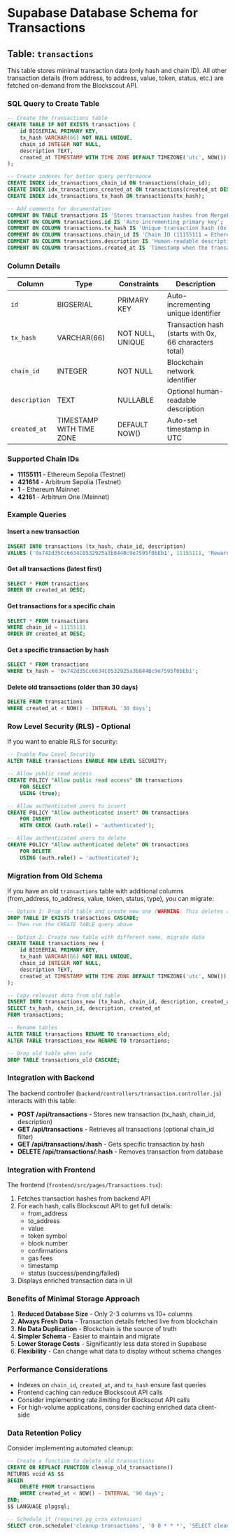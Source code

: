# Supabase Database Schema for Transactions

## Table: `transactions`

This table stores minimal transaction data (only hash and chain ID). All other transaction details (from address, to address, value, token, status, etc.) are fetched on-demand from the Blockscout API.

### SQL Query to Create Table

```sql
-- Create the transactions table
CREATE TABLE IF NOT EXISTS transactions (
    id BIGSERIAL PRIMARY KEY,
    tx_hash VARCHAR(66) NOT NULL UNIQUE,
    chain_id INTEGER NOT NULL,
    description TEXT,
    created_at TIMESTAMP WITH TIME ZONE DEFAULT TIMEZONE('utc', NOW())
);

-- Create indexes for better query performance
CREATE INDEX idx_transactions_chain_id ON transactions(chain_id);
CREATE INDEX idx_transactions_created_at ON transactions(created_at DESC);
CREATE INDEX idx_transactions_tx_hash ON transactions(tx_hash);

-- Add comments for documentation
COMMENT ON TABLE transactions IS 'Stores transaction hashes from MergeFi platform. Full transaction details are fetched from Blockscout API.';
COMMENT ON COLUMN transactions.id IS 'Auto-incrementing primary key';
COMMENT ON COLUMN transactions.tx_hash IS 'Unique transaction hash (0x...)';
COMMENT ON COLUMN transactions.chain_id IS 'Chain ID (11155111 = Ethereum Sepolia, 421614 = Arbitrum Sepolia, 1 = Ethereum Mainnet, 42161 = Arbitrum One)';
COMMENT ON COLUMN transactions.description IS 'Human-readable description of the transaction (e.g., "Reward for PR #234")';
COMMENT ON COLUMN transactions.created_at IS 'Timestamp when the transaction was stored in database (UTC)';
```

### Column Details

| Column | Type | Constraints | Description |
|--------|------|-------------|-------------|
| `id` | BIGSERIAL | PRIMARY KEY | Auto-incrementing unique identifier |
| `tx_hash` | VARCHAR(66) | NOT NULL, UNIQUE | Transaction hash (starts with 0x, 66 characters total) |
| `chain_id` | INTEGER | NOT NULL | Blockchain network identifier |
| `description` | TEXT | NULLABLE | Optional human-readable description |
| `created_at` | TIMESTAMP WITH TIME ZONE | DEFAULT NOW() | Auto-set timestamp in UTC |

### Supported Chain IDs

- **11155111** - Ethereum Sepolia (Testnet)
- **421614** - Arbitrum Sepolia (Testnet)
- **1** - Ethereum Mainnet
- **42161** - Arbitrum One (Mainnet)

### Example Queries

#### Insert a new transaction
```sql
INSERT INTO transactions (tx_hash, chain_id, description)
VALUES ('0x742d35Cc6634C0532925a3b844Bc9e7595f0bEb1', 11155111, 'Reward for PR #234');
```

#### Get all transactions (latest first)
```sql
SELECT * FROM transactions
ORDER BY created_at DESC;
```

#### Get transactions for a specific chain
```sql
SELECT * FROM transactions
WHERE chain_id = 11155111
ORDER BY created_at DESC;
```

#### Get a specific transaction by hash
```sql
SELECT * FROM transactions
WHERE tx_hash = '0x742d35Cc6634C0532925a3b844Bc9e7595f0bEb1';
```

#### Delete old transactions (older than 30 days)
```sql
DELETE FROM transactions
WHERE created_at < NOW() - INTERVAL '30 days';
```

### Row Level Security (RLS) - Optional

If you want to enable RLS for security:

```sql
-- Enable Row Level Security
ALTER TABLE transactions ENABLE ROW LEVEL SECURITY;

-- Allow public read access
CREATE POLICY "Allow public read access" ON transactions
    FOR SELECT
    USING (true);

-- Allow authenticated users to insert
CREATE POLICY "Allow authenticated insert" ON transactions
    FOR INSERT
    WITH CHECK (auth.role() = 'authenticated');

-- Allow authenticated users to delete
CREATE POLICY "Allow authenticated delete" ON transactions
    FOR DELETE
    USING (auth.role() = 'authenticated');
```

### Migration from Old Schema

If you have an old `transactions` table with additional columns (from_address, to_address, value, token, status, type), you can migrate:

```sql
-- Option 1: Drop old table and create new one (WARNING: This deletes all data)
DROP TABLE IF EXISTS transactions CASCADE;
-- Then run the CREATE TABLE query above

-- Option 2: Create new table with different name, migrate data
CREATE TABLE transactions_new (
    id BIGSERIAL PRIMARY KEY,
    tx_hash VARCHAR(66) NOT NULL UNIQUE,
    chain_id INTEGER NOT NULL,
    description TEXT,
    created_at TIMESTAMP WITH TIME ZONE DEFAULT TIMEZONE('utc', NOW())
);

-- Copy relevant data from old table
INSERT INTO transactions_new (tx_hash, chain_id, description, created_at)
SELECT tx_hash, chain_id, description, created_at
FROM transactions;

-- Rename tables
ALTER TABLE transactions RENAME TO transactions_old;
ALTER TABLE transactions_new RENAME TO transactions;

-- Drop old table when safe
DROP TABLE transactions_old CASCADE;
```

### Integration with Backend

The backend controller (`backend/controllers/transaction.controller.js`) interacts with this table:

- **POST /api/transactions** - Stores new transaction (tx_hash, chain_id, description)
- **GET /api/transactions** - Retrieves all transactions (optional chain_id filter)
- **GET /api/transactions/:hash** - Gets specific transaction by hash
- **DELETE /api/transactions/:hash** - Removes transaction from database

### Integration with Frontend

The frontend (`frontend/src/pages/Transactions.tsx`):

1. Fetches transaction hashes from backend API
2. For each hash, calls Blockscout API to get full details:
   - from_address
   - to_address
   - value
   - token symbol
   - block number
   - confirmations
   - gas fees
   - timestamp
   - status (success/pending/failed)
3. Displays enriched transaction data in UI

### Benefits of Minimal Storage Approach

1. **Reduced Database Size** - Only 2-3 columns vs 10+ columns
2. **Always Fresh Data** - Transaction details fetched live from blockchain
3. **No Data Duplication** - Blockchain is the source of truth
4. **Simpler Schema** - Easier to maintain and migrate
5. **Lower Storage Costs** - Significantly less data stored in Supabase
6. **Flexibility** - Can change what data to display without schema changes

### Performance Considerations

- Indexes on `chain_id`, `created_at`, and `tx_hash` ensure fast queries
- Frontend caching can reduce Blockscout API calls
- Consider implementing rate limiting for Blockscout API calls
- For high-volume applications, consider caching enriched data client-side

### Data Retention Policy

Consider implementing automated cleanup:

```sql
-- Create a function to delete old transactions
CREATE OR REPLACE FUNCTION cleanup_old_transactions()
RETURNS void AS $$
BEGIN
    DELETE FROM transactions
    WHERE created_at < NOW() - INTERVAL '90 days';
END;
$$ LANGUAGE plpgsql;

-- Schedule it (requires pg_cron extension)
SELECT cron.schedule('cleanup-transactions', '0 0 * * *', 'SELECT cleanup_old_transactions()');
```

